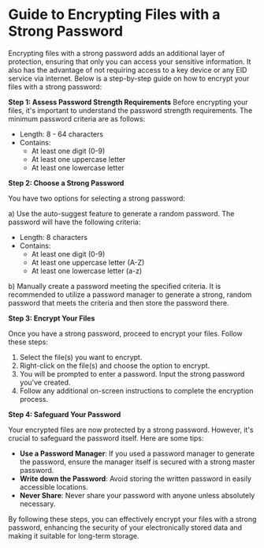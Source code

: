 # Guide to Encrypting Files with a Strong Password

Encrypting files with a strong password adds an additional layer of protection, ensuring that only you can access your sensitive information. It also has the advantage of not requiring access to a key device or any EID service via internet. Below is a step-by-step guide on how to encrypt your files with a strong password:

**Step 1: Assess Password Strength Requirements**
Before encrypting your files, it's important to understand the password strength requirements. The minimum password criteria are as follows:

- Length: 8 - 64 characters
- Contains:
  - At least one digit (0-9)
  - At least one uppercase letter
  - At least one lowercase letter

**Step 2: Choose a Strong Password**

You have two options for selecting a strong password:

a) Use the auto-suggest feature to generate a random password. The password will have the following criteria:

- Length: 8 characters
- Contains:
  - At least one digit (0-9)
  - At least one uppercase letter (A-Z)
  - At least one lowercase letter (a-z)

b) Manually create a password meeting the specified criteria. It is recommended to utilize a password manager to generate a strong, random password that meets the criteria and then store the password there.

**Step 3: Encrypt Your Files**

Once you have a strong password, proceed to encrypt your files. Follow these steps:

1. Select the file(s) you want to encrypt.
2. Right-click on the file(s) and choose the option to encrypt.
3. You will be prompted to enter a password. Input the strong password you've created.
4. Follow any additional on-screen instructions to complete the encryption process.

**Step 4: Safeguard Your Password**

Your encrypted files are now protected by a strong password. However, it's crucial to safeguard the password itself. Here are some tips:

- **Use a Password Manager**: If you used a password manager to generate the password, ensure the manager itself is secured with a strong master password.
- **Write down the Password**: Avoid storing the written password in easily accessible locations.
- **Never Share**: Never share your password with anyone unless absolutely necessary.

By following these steps, you can effectively encrypt your files with a strong password, enhancing the security of your electronically stored data and making it suitable for long-term storage.
